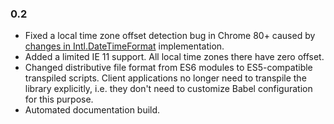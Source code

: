 ### 0.2

* Fixed a local time zone offset detection bug in Chrome 80+ caused by
[changes in Intl.DateTimeFormat](https://support.google.com/chrome/thread/29828561?hl=en) implementation.
* Added a limited IE 11 support. All local time zones there have zero offset.
* Changed distributive file format from ES6 modules to ES5-compatible transpiled scripts. Client applications no longer
need to transpile the library explicitly, i.e. they don't need to customize Babel configuration for this purpose.
* Automated documentation build.
